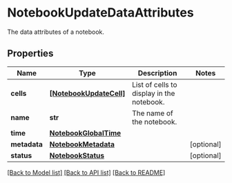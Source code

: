 # NotebookUpdateDataAttributes

The data attributes of a notebook.

## Properties

| Name         | Type                                              | Description                               | Notes      |
| ------------ | ------------------------------------------------- | ----------------------------------------- | ---------- |
| **cells**    | [**[NotebookUpdateCell]**](NotebookUpdateCell.md) | List of cells to display in the notebook. |
| **name**     | **str**                                           | The name of the notebook.                 |
| **time**     | [**NotebookGlobalTime**](NotebookGlobalTime.md)   |                                           |
| **metadata** | [**NotebookMetadata**](NotebookMetadata.md)       |                                           | [optional] |
| **status**   | [**NotebookStatus**](NotebookStatus.md)           |                                           | [optional] |

[[Back to Model list]](README.md#documentation-for-models) [[Back to API list]](README.md#documentation-for-api-endpoints) [[Back to README]](README.md)
